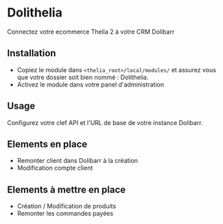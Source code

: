 # Dolithelia

Connectez votre ecommerce Thelia 2 à votre CRM Dolibarr



## Installation

* Copiez le module dans ```<thelia_root>/local/modules/``` et assurez vous que votre dossier soit bien nommé : Dolithelia.
* Activez le module dans votre panel d'administration


## Usage

Configurez votre clef API et l'URL de base de votre instance Dolibarr.

## Elements en place 

* Remonter client dans Dolibarr à la création
* Modification compte client

## Elements à mettre en place 


* Création / Modification de produits
* Remonter les commandes payées

